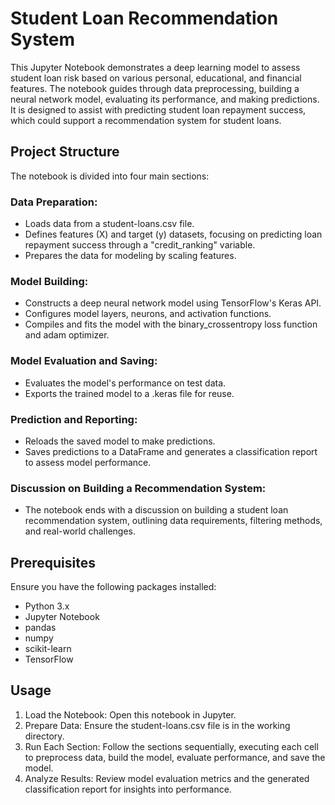 # Student Loan Recommendation System

This Jupyter Notebook demonstrates a deep learning model to assess student loan risk based on various personal, educational, and financial features. The notebook guides through data preprocessing, building a neural network model, evaluating its performance, and making predictions. It is designed to assist with predicting student loan repayment success, which could support a recommendation system for student loans.

## Project Structure
The notebook is divided into four main sections:

### Data Preparation:
- Loads data from a student-loans.csv file.
- Defines features (X) and target (y) datasets, focusing on predicting loan repayment success through a "credit_ranking" variable.
- Prepares the data for modeling by scaling features.

### Model Building:
- Constructs a deep neural network model using TensorFlow's Keras API.
- Configures model layers, neurons, and activation functions.
- Compiles and fits the model with the binary_crossentropy loss function and adam optimizer.

### Model Evaluation and Saving:
- Evaluates the model's performance on test data.
- Exports the trained model to a .keras file for reuse.

### Prediction and Reporting:
- Reloads the saved model to make predictions.
- Saves predictions to a DataFrame and generates a classification report to assess model performance.

### Discussion on Building a Recommendation System:
- The notebook ends with a discussion on building a student loan recommendation system, outlining data requirements, filtering methods, and real-world challenges.

## Prerequisites
Ensure you have the following packages installed:
- Python 3.x
- Jupyter Notebook
- pandas
- numpy
- scikit-learn
- TensorFlow

## Usage
1. Load the Notebook: Open this notebook in Jupyter.
2. Prepare Data: Ensure the student-loans.csv file is in the working directory.
3. Run Each Section: Follow the sections sequentially, executing each cell to preprocess data, build the model, evaluate performance, and save the model.
4. Analyze Results: Review model evaluation metrics and the generated classification report for insights into performance.